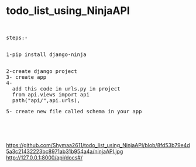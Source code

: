 # todo_list_using_NinjaAPI
<pre>

<p>steps:- </p>
1-pip install django-ninja</p>
2-create django project
3- create app
4-
  add this code in urls.py in project 
  from api.views import api
  path("api/",api.urls),
<p>5- create new file called schema in your app </p>

  
</pre>
https://github.com/Shymaa2611/todo_list_using_NinjaAPI/blob/8fd53b79e4d5a3c21432223bc8971ab31b954a4a/ninjaAPI.jpg
http://127.0.0.1:8000/api/docs#/

